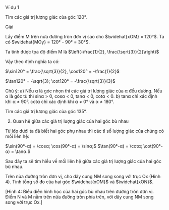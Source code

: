 Ví dụ 1

Tìm các giá trị lượng giác của góc 120°.

Giải

Lấy điểm M trên nửa đường tròn đơn vị sao cho 
$\widehat{xOM} = 120°$. Ta có $\widehat{MOy} = 120° - 90° = 30°$.

Ta tính được tọa độ điểm M là $\left(-\frac{1}{2}, \frac{\sqrt{3}}{2}\right)$

Vậy theo định nghĩa ta có:

$\sin120° = \frac{\sqrt{3}}{2}, \cos120° = -\frac{1}{2}$

$\tan120° = -\sqrt{3}; \cot120° = -\frac{\sqrt{3}}{3}$

Chú ý:
a) Nếu α là góc nhọn thì các giá trị lượng giác của α đều dương.
   Nếu α là góc tù thì sinα > 0, cosα < 0, tanα < 0, cotα < 0.
b) tanα chỉ xác định khi α ≠ 90°.
   cotα chỉ xác định khi α ≠ 0° và α ≠ 180°.

Tìm các giá trị lượng giác của góc 135°.

2. Quan hệ giữa các giá trị lượng giác của hai góc bù nhau

Từ lớp dưới ta đã biết hai góc phụ nhau thì các tỉ số lượng giác của chúng có mối liên hệ:

$\sin(90°-α) = \cosα;    \cos(90°-α) = \sinα;$
$\tan(90°-α) = \cotα;    \cot(90°-α) = \tanα.$

Sau đây ta sẽ tìm hiểu về mối liên hệ giữa các giá trị lượng giác của hai góc bù nhau.

Trên nửa đường tròn đơn vị, cho dây cung NM song song với trục Ox (Hình 4). Tính tổng số đo của hai góc $\widehat{xOM}$ và $\widehat{xON}$.

[Hình 4: Biểu diễn hình học của hai góc bù nhau trên đường tròn đơn vị. Điểm N và M nằm trên nửa đường tròn phía trên, với dây cung NM song song với trục Ox.]